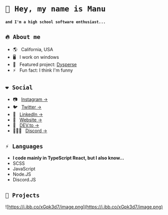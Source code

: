 # `👋 Hey, my name is Manu`
#### `and I'm a high school software enthusiast...`

## `🔥 About me`
* 🌎 &nbsp; California, USA
* 🖥 &nbsp; I work on windows
* 🔭 &nbsp; Featured project: [Dysperse](https://dysperse.com/)
* ⚡ &nbsp; Fun fact: I think I'm funny


## `❤ Social`
* 📷 &nbsp; [Instagram &rarr;](https://www.instagram.com/manu.codes_/)
* 🐦 &nbsp; [Twitter &rarr;](https://twitter.com/_manu_codes)
* 💼 &nbsp; [LinkedIn &rarr;](https://www.linkedin.com/in/manuthecoder/)
* 🔗 &nbsp; [Website &rarr;](https://manuthecoder.ml/)
* 💭 &nbsp; [DEV.to &rarr;](https://dev.to/manuthecoder)
* 🧑‍🤝‍🧑 &nbsp; [Discord &rarr;](https://discord.gg/9EJSxkJhnQ)

## `⚡ Languages`
* **I code mainly in TypeScript React, but I also know...**
* SCSS
* JavaScript
* Node.JS
* Discord.JS

## `👀 Projects`

![https://i.ibb.co/xGpk3d7/image.png](https://i.ibb.co/xGpk3d7/image.png)
